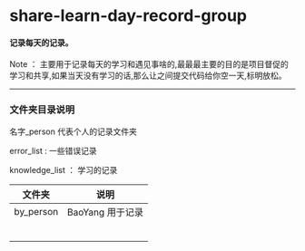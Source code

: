 # share-learn-day-record-group
#### 记录每天的记录。

Note ： 主要用于记录每天的学习和遇见事啥的,最最最主要的目的是项目督促的学习和共享,如果当天没有学习的话,那么让之间提交代码给你空一天,标明放松。

------

###                                              文件夹目录说明

名字_person  代表个人的记录文件夹

error_list : 一些错误记录

knowledge_list ： 学习的记录



| 文件夹    | 说明             |
| --------- | ---------------- |
| by_person | BaoYang 用于记录 |
|           |                  |
|           |                  |
|           |                  |
|           |                  |
|           |                  |
|           |                  |



### 
